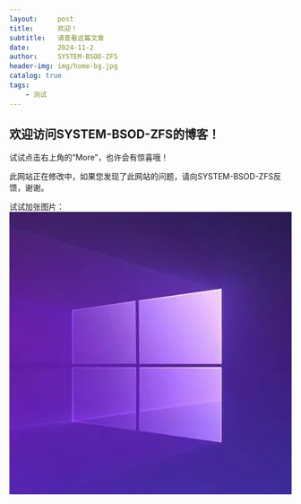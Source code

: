 ```yaml
---
layout:     post
title:      欢迎！
subtitle:   请查看这篇文章
date:       2024-11-2
author:     SYSTEM-BSOD-ZFS
header-img: img/home-bg.jpg
catalog: true
tags:
    - 测试
---
```

## 欢迎访问SYSTEM-BSOD-ZFS的博客！

试试点击右上角的“More”，也许会有惊喜哦！

此网站正在修改中，如果您发现了此网站的问题，请向SYSTEM-BSOD-ZFS反馈，谢谢。

试试加张图片：
![](/img/head.jpg)

